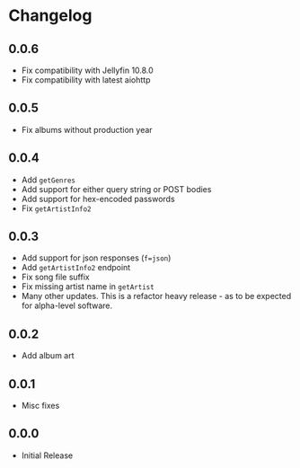 # Changelog

## 0.0.6
- Fix compatibility with Jellyfin 10.8.0
- Fix compatibility with latest aiohttp

## 0.0.5
- Fix albums without production year

## 0.0.4
- Add `getGenres`
- Add support for either query string or POST bodies
- Add support for hex-encoded passwords
- Fix `getArtistInfo2`

## 0.0.3
- Add support for json responses (`f=json`)
- Add `getArtistInfo2` endpoint
- Fix song file suffix
- Fix missing artist name in `getArtist`
- Many other updates. This is a refactor heavy release - as to be expected for alpha-level software.

## 0.0.2
- Add album art

## 0.0.1
- Misc fixes

## 0.0.0
- Initial Release
